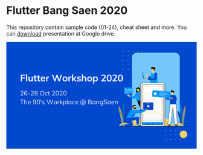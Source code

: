 Flutter Bang Saen 2020 
===

This repository contain sample code (01-24), cheat sheet and more. You can [download](https://docs.google.com/presentation/d/1nF8DbInnYAyvlz9EzM8gPKlU86RPnsDB-lWWfRrNmsA/edit?usp=sharing) presentation at Google drive.


![](https://github.com/anoochit/flutter_bangsaen_2020/blob/master/cheat_sheet/workshop_banner.png)
